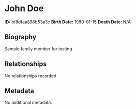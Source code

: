 # John Doe

**ID:** bf8dfaa898b53a3c
**Birth Date:** 1980-01-15
**Death Date:** N/A

## Biography

Sample family member for testing

## Relationships

No relationships recorded.

## Metadata

No additional metadata.
